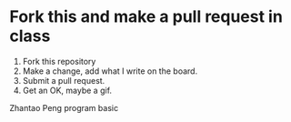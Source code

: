 # Fork this and make a pull request in class

1. Fork this repository
2. Make a change, add what I write on the board.
3. Submit a pull request.
4. Get an OK, maybe a gif.


Zhantao Peng program basic
